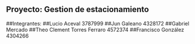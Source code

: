 ## Proyecto: Gestion de estacionamiento
##Integrantes:
##Lucio Aceval 3787999
##Jun Galeano 4328172
##Gabriel Mercado
##Theo Clement Torres Ferraro 4572374
##Francisco González 4304266
